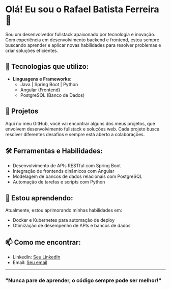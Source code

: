 # Olá! Eu sou o Rafael Batista Ferreira 👋

Sou um desenvolvedor fullstack apaixonado por tecnologia e inovação. Com experiência em desenvolvimento backend e frontend, estou sempre buscando aprender e aplicar novas habilidades para resolver problemas e criar soluções eficientes.

## 🚀 Tecnologias que utilizo:

- **Linguagens e Frameworks:**
  - Java | Spring Boot | Python
  - Angular (Frontend)
  - PostgreSQL (Banco de Dados)

## 💼 Projetos

Aqui no meu GitHub, você vai encontrar alguns dos meus projetos, que envolvem desenvolvimento fullstack e soluções web. Cada projeto busca resolver diferentes desafios e sempre está aberto a colaborações.

## 🛠 Ferramentas e Habilidades:

- Desenvolvimento de APIs RESTful com Spring Boot
- Integração de frontends dinâmicos com Angular
- Modelagem de bancos de dados relacionais com PostgreSQL
- Automação de tarefas e scripts com Python

## 🌱 Estou aprendendo:

Atualmente, estou aprimorando minhas habilidades em:

- Docker e Kubernetes para automação de deploy
- Otimização de desempenho de APIs e bancos de dados

## 📫 Como me encontrar:

- LinkedIn: [Seu LinkedIn](https://www.linkedin.com/in/RafaelFerreira18/)
- Email: [Seu email](rafabf18@gmail.com)

---

### "Nunca pare de aprender, o código sempre pode ser melhor!"
